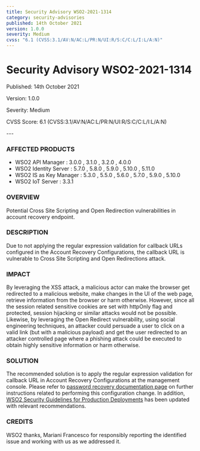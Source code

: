 ```yaml
---
title: Security Advisory WSO2-2021-1314
category: security-advisories
published: 14th October 2021
version: 1.0.0
severity: Medium
cvss: "6.1 (CVSS:3.1/AV:N/AC:L/PR:N/UI:R/S:C/C:L/I:L/A:N)"
---
```


# Security Advisory WSO2-2021-1314

<p class="doc-info">Published: 14th October 2021</p>
<p class="doc-info">Version: 1.0.0</p>
<p class="doc-info">Severity: Medium</p>
<p class="doc-info">CVSS Score: 6.1 (CVSS:3.1/AV:N/AC:L/PR:N/UI:R/S:C/C:L/I:L/A:N)</p>
---

### AFFECTED PRODUCTS
* WSO2 API Manager : 3.0.0 , 3.1.0 , 3.2.0 , 4.0.0
* WSO2 Identity Server : 5.7.0 , 5.8.0 , 5.9.0 , 5.10.0 , 5.11.0
* WSO2 IS as Key Manager : 5.3.0 , 5.5.0 , 5.6.0 , 5.7.0 , 5.9.0 , 5.10.0
* WSO2 IoT Server : 3.3.1


### OVERVIEW
Potential Cross Site Scripting and Open Redirection vulnerabilities in account recovery endpoint.


### DESCRIPTION
Due to not applying the regular expression validation for callback URLs configured in the Account Recovery Configurations, the callback URL is vulnerable to Cross Site Scripting and Open Redirections attack.


### IMPACT
By leveraging the XSS attack, a malicious actor can make the browser get redirected to a malicious website, make changes in the UI of the web page, retrieve information from the browser or harm otherwise. However, since all the session related sensitive cookies are set with httpOnly flag and protected, session hijacking or similar attacks would not be possible. Likewise, by leveraging the Open Redirect vulnerability, using social engineering techniques, an attacker could persuade a user to click on a valid link (but with a malicious payload) and get the user redirected to an attacker controlled page where a phishing attack could be executed to obtain highly sensitive information or harm otherwise.


### SOLUTION
The recommended solution is to apply the regular expression validation for callback URL in Account Recovery Configurations at the management console. Please refer to [password recovery documentation page](https://is.docs.wso2.com/en/latest/learn/password-recovery/) on further instructions related to performing this configuration change. In addition, [WSO2 Security Guidelines for Production Deployments](https://is.docs.wso2.com/en/latest/administer/product-level-security-guidelines/) has been updated with relevant recommendations.


### CREDITS
WSO2 thanks, Mariani Francesco for responsibly reporting the identified issue and working with us as we addressed it.
